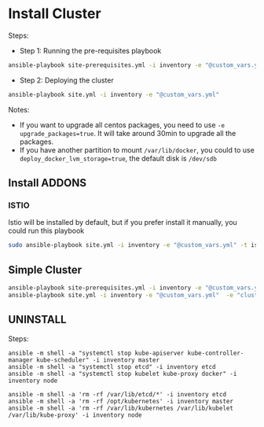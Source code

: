 # Install Cluster

Steps:

* Step 1: Running the pre-requisites playbook

```bash
ansible-playbook site-prerequisites.yml -i inventory -e "@custom_vars.yml"
```

* Step 2: Deploying the cluster

```bash
ansible-playbook site.yml -i inventory -e "@custom_vars.yml"
```

Notes:

* If you want to upgrade all centos packages, you need to use `-e upgrade_packages=true`. It will take around 30min to upgrade all the packages.
* If you have another partition to mount `/var/lib/docker`, you could to use `deploy_docker_lvm_storage=true`, the default disk is `/dev/sdb`

## Install ADDONS

### ISTIO

Istio will be installed by default, but if you prefer install it manually, you could run this playbook

```bash
sudo ansible-playbook site.yml -i inventory -e "@custom_vars.yml" -t istio -e "deploy_istio=true"
```

## Simple Cluster

```bash
ansible-playbook site-prerequisites.yml -i inventory -e "@custom_vars.yml" -e deploy_docker_lvm_storage=true 
ansible-playbook site.yml -i inventory -e "@custom_vars.yml"  -e "cluster_taint=false" -e "deploy_glusterfs=true"
```


## UNINSTALL

Steps:

```
ansible -m shell -a "systemctl stop kube-apiserver kube-controller-manager kube-scheduler" -i inventory master
ansible -m shell -a "systemctl stop etcd" -i inventory etcd
ansible -m shell -a "systemctl stop kubelet kube-proxy docker" -i inventory node

ansible -m shell -a 'rm -rf /var/lib/etcd/*' -i inventory etcd
ansible -m shell -a 'rm -rf /opt/kubernetes' -i inventory master
ansible -m shell -a 'rm -rf /var/lib/kubernetes /var/lib/kubelet /var/lib/kube-proxy' -i inventory node
```
